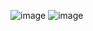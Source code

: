 ![image](https://github.com/user-attachments/assets/9874008e-21fa-404b-bb1e-a7e9a63ed4e3)
![image](https://github.com/user-attachments/assets/d9a11281-b5cc-43ab-ad44-7f856b5c0ed2)

